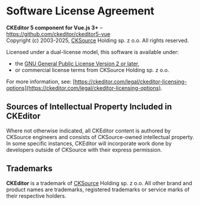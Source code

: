 Software License Agreement
==========================

**CKEditor 5 component for Vue.js 3+** – https://github.com/ckeditor/ckeditor5-vue <br>
Copyright (c) 2003-2025, [CKSource](http://cksource.com) Holding sp. z o.o. All rights reserved.

Licensed under a dual-license model, this software is available under:

* the [GNU General Public License Version 2 or later](http://www.gnu.org/licenses/gpl.html),
* or commercial license terms from CKSource Holding sp. z o.o.

For more information, see: [https://ckeditor.com/legal/ckeditor-licensing-options](https://ckeditor.com/legal/ckeditor-licensing-options).

Sources of Intellectual Property Included in CKEditor
-----------------------------------------------------

Where not otherwise indicated, all CKEditor content is authored by CKSource engineers and consists of CKSource-owned intellectual property. In some specific instances, CKEditor will incorporate work done by developers outside of CKSource with their express permission.

Trademarks
----------

**CKEditor** is a trademark of [CKSource](http://cksource.com) Holding sp. z o.o. All other brand and product names are trademarks, registered trademarks or service marks of their respective holders.
